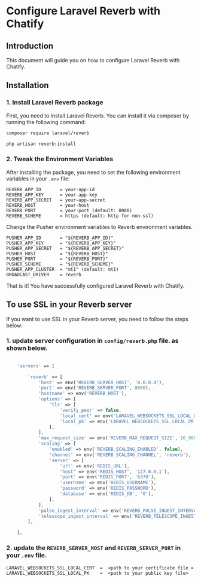 # Configure Laravel Reverb with Chatify

## Introduction

This document will guide you on how to configure Laravel Reverb with Chatify.

## Installation

### 1. Install Laravel Reverb package

First, you need to install Laravel Reverb. You can install it via composer by running the following command:

```bash
composer require laravel/reverb

php artisan reverb:install
```


### 2. Tweak the Environment Variables

After installing the package, you need to set the following environment variables in your `.env` file:

```env
REVERB_APP_ID       = your-app-id
REVERB_APP_KEY      = your-app-key
REVERB_APP_SECRET   = your-app-secret
REVERB_HOST         = your-host
REVERB_PORT         = your-port (default: 8080)
REVERB_SCHEME       = https (default: http for non-ssl)
```

Change the Pusher environment variables to Reverb environment variables.

```env
PUSHER_APP_ID       = "${REVERB_APP_ID}"
PUSHER_APP_KEY      = "${REVERB_APP_KEY}"
PUSHER_APP_SECRET   = "${REVERB_APP_SECRET}"
PUSHER_HOST         = "${REVERB_HOST}"
PUSHER_PORT         = "${REVERB_PORT}"
PUSHER_SCHEME       = "${REVERB_SCHEME}"
PUSHER_APP_CLUSTER  = "mt1" (default: mt1)
BROADCAST_DRIVER    = reverb
```
That is it! You have successfully configured Laravel Reverb with Chatify.


## To use SSL in your Reverb server
If you want to use SSL in your Reverb server, you need to follow the steps below:

### 1. update server configuration in `config/reverb.php` file. as shown below.


```php

    'servers' => [

        'reverb' => [
            'host' => env('REVERB_SERVER_HOST', '0.0.0.0'),
            'port' => env('REVERB_SERVER_PORT', 8080),
            'hostname' => env('REVERB_HOST'),
            'options' => [
                'tls' => [
                    'verify_peer' => false,
                    'local_cert' => env('LARAVEL_WEBSOCKETS_SSL_LOCAL_CERT', null),
                    'local_pk' => env('LARAVEL_WEBSOCKETS_SSL_LOCAL_PK', null),
                ],
            ],
            'max_request_size' => env('REVERB_MAX_REQUEST_SIZE', 10_000),
            'scaling' => [
                'enabled' => env('REVERB_SCALING_ENABLED', false),
                'channel' => env('REVERB_SCALING_CHANNEL', 'reverb'),
                'server' => [
                    'url' => env('REDIS_URL'),
                    'host' => env('REDIS_HOST', '127.0.0.1'),
                    'port' => env('REDIS_PORT', '6379'),
                    'username' => env('REDIS_USERNAME'),
                    'password' => env('REDIS_PASSWORD'),
                    'database' => env('REDIS_DB', '0'),
                ],
            ],
            'pulse_ingest_interval' => env('REVERB_PULSE_INGEST_INTERVAL', 15),
            'telescope_ingest_interval' => env('REVERB_TELESCOPE_INGEST_INTERVAL', 15),
        ],

    ],

```

### 2. update the `REVERB_SERVER_HOST` and `REVERB_SERVER_PORT` in your `.env` file.

```env
LARAVEL_WEBSOCKETS_SSL_LOCAL_CERT  =  <path to your certificate file >
LARAVEL_WEBSOCKETS_SSL_LOCAL_PK    =  <path to your public key file>
```
